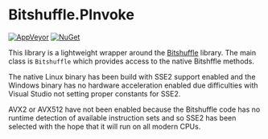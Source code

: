 # Bitshuffle.PInvoke

[![AppVeyor](https://ci.appveyor.com/api/projects/status/j3ci6s0ebf43ypfa/branch/main?svg=true)](https://ci.appveyor.com/project/Apollo3zehn/bitshuffle-pinvoke)
[![NuGet](https://img.shields.io/nuget/vpre/Bitshuffle.PInvoke.svg?label=Nuget)](https://www.nuget.org/packages/Bitshuffle.PInvoke)

This library is a lightweight wrapper around the [Bitshuffle](https://github.com/kiyo-masui/bitshuffle) library. The main class is `Bitshuffle` which provides access to the native Bitshffle methods.

The native Linux binary has been build with SSE2 support enabled and the Windows binary has no hardware acceleration enabled due difficulties with Visual Studio not setting proper constants for SSE2. 

AVX2 or AVX512 have not been enabled because the Bitshuffle code has no runtime detection of available instruction sets and so SSE2 has been selected with the hope that it will run on all modern CPUs.